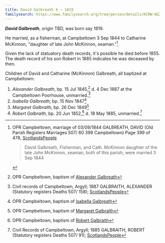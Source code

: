 ```yaml
---
title: David Galbreath b ~ 1819
familysearch: https://www.familysearch.org/tree/person/details/KCRW-WZZ
---
```

***David Galbreath***, origin TBD, was born say 1819.

He married, as a fisherman, at Campbeltown 3 Sep 1844 to Catharine McKinnon, "daughter of late John McKinnon, seaman."[^marriage]

Given the lack of statuatory death records, it's possible he died before 1855.  The death record of his son Robert in 1885 indicates he was deceased by then.

Children of David and Catharine (McKinnon) Galbreath, all baptized at Campbeltown:

1. *Alexander Galbreath*, bp. 15 Jul 1845,[^alexander-birth] d. 4 Dec 1887 at the Campbeltown Poorhouse, unmarried.[^alexander-death]
2. *Isabella Galbreath*, bp. 15 Nov 1847[^isabella-birth]
3. *Margaret Galbraith*, bp. 26 Dec 1849[^margaret-birth]
4. *Robert Galbraith*, bp. 20 Jun 1852,[^robert-birth] d. 18 May 1885, unmarried.[^robert-death]

[^marriage]: OPR Campbeltown, marriage of 03/09/1844 GALBREATH, DAVID (Old Parish Registers Marriages 507/ 60 399 Campbeltown) Page 399 of 478, [ScotlandsPeople](https://www.scotlandspeople.gov.uk/view-image/nrs_opr_records/9530949?image=399)
    > David Galbreath, Fisherman, and Cath. McKinnon
    > daughter of the late John McKinnon, seaman,
    > both of this parish, were married 3 Sep 1844
    
    
[^alexander-birth]: OPR Campbeltown, baptism of [Alexander Galbreath](/sources/opr-campbeltown-births.md#1845-07-15-alexander-galbreath)

[^alexander-death]: Civil records of Campbeltown, Argyll; 1887 GALBRAITH, ALEXANDER (Statutory registers Deaths 507/ 158); [ScotlandsPeople](https://www.scotlandspeople.gov.uk/view-image/nrs_stat_deaths/2882348)

[^isabella-birth]: OPR Campbeltown, baptism of [Isabella Galbreath](/sources/opr-campbeltown-births.md#1847-11-15-isabella-galbreath)

[^margaret-birth]: OPR Campbeltown, baptism of [Margaret Galbraith](/sources/opr-campbeltown-births.md#1849-12-26-margaret-galbraith)

[^robert-birth]: OPR Campbeltown, baptism of [Robert Galbraith](/sources/opr-campbeltown-births.md#1852-06-29-robert-galbraith)

[^robert-death]: Civil Records of Campbeltown, Argyll; 1885 GALBRAITH, ROBERT (Statutory registers Deaths 507/ 91); [ScotlandsPeople](https://www.scotlandspeople.gov.uk/view-image/nrs_stat_deaths/2724218)
